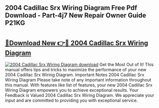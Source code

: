 ## 2004 Cadillac Srx Wiring Diagram Free Pdf Download - Part-4j7 New Repair Owner Guide P21KG

# <h2><a href="http://dfsb0g.blite.top/?on=2004+Cadillac+Srx+Wiring+Diagram">🔗Download New 👉🔴 2004 Cadillac Srx Wiring Diagram</a></h2>

[![2004 Cadillac Srx Wiring Diagram download](https://i.imgur.com/lujVjoI.png)](http://dfsb0g.blite.top/?on=2004+Cadillac+Srx+Wiring+Diagram)
Get the Most Out of It! This manual offers tips and tricks to maximize the performance of your new 2004 Cadillac Srx Wiring Diagram. Important Notes 2004 Cadillac Srx Wiring Diagram Please take note of any important information throughout this manual. With features like list of features, your new 2004 Cadillac Srx Wiring Diagram empowers you to achieve exceptional results. Your Feedback is Valued 2004 Cadillac Srx Wiring Diagram. We appreciate your input and are committed to providing you with exceptional service.
